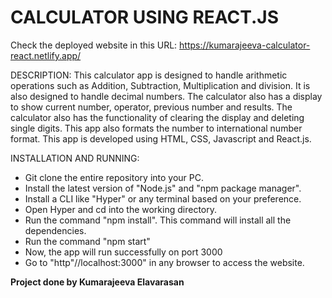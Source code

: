 # CALCULATOR USING REACT.JS

Check the deployed website in this URL:  https://kumarajeeva-calculator-react.netlify.app/

DESCRIPTION:
This calculator app is designed to handle arithmetic operations such as Addition, Subtraction, Multiplication and division. It is also designed to handle decimal numbers. The calculator also has a display to show current number, operator, previous number and results. The calculator also has the functionality of clearing the display and deleting single digits. This app also formats the number to international number format. This app is developed using HTML, CSS, Javascript and React.js.

INSTALLATION AND RUNNING:
* Git clone the entire repository into your PC.
* Install the latest version of "Node.js" and "npm package manager".
* Install a CLI like "Hyper" or any terminal based on your preference.
* Open Hyper and cd into the working directory.
* Run the command "npm install". This command will install all the dependencies.
* Run the command "npm start"
* Now, the app will run successfully on port 3000
* Go to "http"//localhost:3000" in any browser to access the website.

**Project done by Kumarajeeva Elavarasan**
